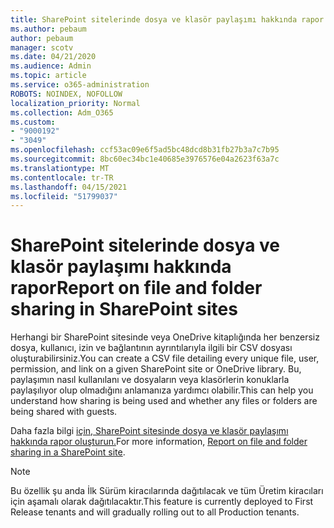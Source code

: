 ```yaml
---
title: SharePoint sitelerinde dosya ve klasör paylaşımı hakkında rapor
ms.author: pebaum
author: pebaum
manager: scotv
ms.date: 04/21/2020
ms.audience: Admin
ms.topic: article
ms.service: o365-administration
ROBOTS: NOINDEX, NOFOLLOW
localization_priority: Normal
ms.collection: Adm_O365
ms.custom:
- "9000192"
- "3049"
ms.openlocfilehash: ccf53ac09e6f5ad5bc48dcd8b31fb27b3a7c7b95
ms.sourcegitcommit: 8bc60ec34bc1e40685e3976576e04a2623f63a7c
ms.translationtype: MT
ms.contentlocale: tr-TR
ms.lasthandoff: 04/15/2021
ms.locfileid: "51799037"
---
```

# <a name="report-on-file-and-folder-sharing-in-sharepoint-sites"></a><span data-ttu-id="36b2d-102">SharePoint sitelerinde dosya ve klasör paylaşımı hakkında rapor</span><span class="sxs-lookup"><span data-stu-id="36b2d-102">Report on file and folder sharing in SharePoint sites</span></span>

<span data-ttu-id="36b2d-103">Herhangi bir SharePoint sitesinde veya OneDrive kitaplığında her benzersiz dosya, kullanıcı, izin ve bağlantının ayrıntılarıyla ilgili bir CSV dosyası oluşturabilirsiniz.</span><span class="sxs-lookup"><span data-stu-id="36b2d-103">You can create a CSV file detailing every unique file, user, permission, and link on a given SharePoint site or OneDrive library.</span></span> <span data-ttu-id="36b2d-104">Bu, paylaşımın nasıl kullanılanı ve dosyaların veya klasörlerin konuklarla paylaşılıyor olup olmadığını anlamanıza yardımcı olabilir.</span><span class="sxs-lookup"><span data-stu-id="36b2d-104">This can help you understand how sharing is being used and whether any files or folders are being shared with guests.</span></span>

<span data-ttu-id="36b2d-105">Daha fazla bilgi [için, SharePoint sitesinde dosya ve klasör paylaşımı hakkında rapor oluşturun.](https://docs.microsoft.com/sharepoint/sharing-reports)</span><span class="sxs-lookup"><span data-stu-id="36b2d-105">For more information, [Report on file and folder sharing in a SharePoint site](https://docs.microsoft.com/sharepoint/sharing-reports).</span></span>

> [!NOTE]
> <span data-ttu-id="36b2d-106">Bu özellik şu anda İlk Sürüm kiracılarında dağıtılacak ve tüm Üretim kiracıları için aşamalı olarak dağıtılacaktır.</span><span class="sxs-lookup"><span data-stu-id="36b2d-106">This feature is currently deployed to First Release tenants and will gradually rolling out to all Production tenants.</span></span>